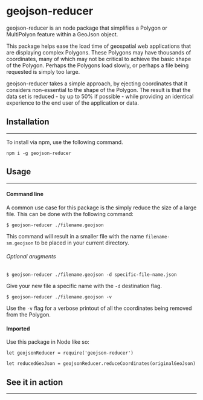 # geojson-reducer

geojson-reducer is an node package that simplifies a Polygon or MultiPolyon feature within a GeoJson object.

This package helps ease the load time of geospatial web applications that are displaying complex Polygons. These Polygons may have thousands of coordinates, many of which may not be critical to achieve the basic shape of the Polygon. Perhaps the Polygons load slowly, or perhaps a file being requested is simply too large.

geojson-reducer takes a simple approach, by ejecting coordinates that it considers non-essential to the shape of the Polygon. The result is that the data set is reduced - by up to 50% if possible - while providing an identical experience to the end user of the application or data.

## Installation
---

To install via npm, use the following command.

```
npm i -g geojson-reducer
```

## Usage
---

#### Command line

A common use case for this package is the simply reduce the size of a large file. This can be done with the following command:

```
$ geojson-reducer ./filename.geojson
```

This command will result in a smaller file with the name `filename-sm.geojson` to be placed in your current directory.

###### Optional arugments

```
$ geojson-reducer ./filename.geojson -d specific-file-name.json
```

Give your new file a specific name with the `-d` destination flag.

```
$ geojson-reducer ./filename.geojson -v
```

Use the `-v` flag for a verbose printout of all the coordinates being removed from the Polygon.

#### Imported

Use this package in Node like so:

```
let geojsonReducer = require('geojson-reducer')

let reducedGeoJson = geojsonReducer.reduceCoordinates(originalGeoJson)

```

## See it in action
---
